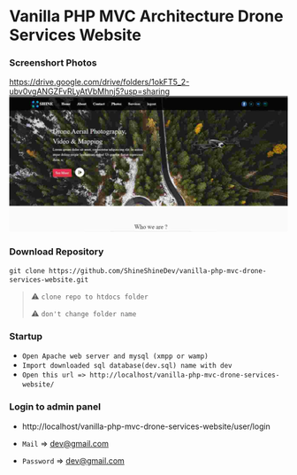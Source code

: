 # Vanilla PHP MVC Architecture Drone Services Website

### Screenshort Photos 
https://drive.google.com/drive/folders/1okFT5_2-ubv0vgANGZFvRLyAtVbMhnj5?usp=sharing
<img src="https://github.com/ShineShineDev/vanilla-php-mvc-drone-services-website/blob/master/app_overview_photos/001_photo.jpg" alt='app-photo-1'/>


### Download Repository
```
git clone https://github.com/ShineShineDev/vanilla-php-mvc-drone-services-website.git
```
> :warning: `clone repo to htdocs folder`
>
> :warning: `don't change folder name`





### Startup

- `Open Apache web server and mysql (xmpp or wamp)`
- `Import downloaded sql database(dev.sql) name with dev `
- `Open this url => http://localhost/vanilla-php-mvc-drone-services-website/`





### Login to admin panel 

- http://localhost/vanilla-php-mvc-drone-services-website/user/login

- `Mail` => dev@gmail.com

- `Password` => dev@gmail.com


